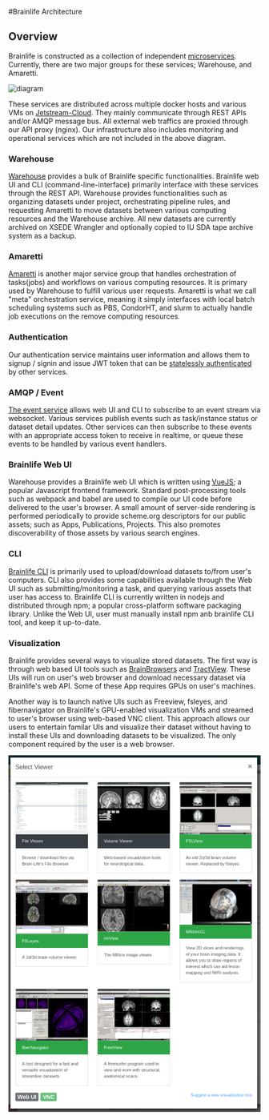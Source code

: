 #Brainlife Architecture

## Overview

Brainlife is constructed as a collection of independent [microservices](https://microservices.io/). Currently, there are two major groups for these services; Warehouse, and Amaretti. 

![diagram](https://docs.google.com/drawings/d/e/2PACX-1vSbxpvxhckYT5rUJReexZdbaL4xZpMDiebDP-yQAxrcy1VwKCAHYQQTWE8mMQ4lBgQg9qpcZcZmaEr1/pub?w=960&amp;h=551)

These services are distributed across multiple docker hosts and various VMs on [Jetstream-Cloud](https://jetstream-cloud.org/). They mainly communicate through REST APIs and/or AMQP message bus. All external web traffics are proxied through our API proxy (nginx). Our infrastructure also includes monitoring and operational services which are not included in the above diagram.

### Warehouse

[Warehouse](https://github.com/brain-life/warehouse) provides a bulk of Brainlife specific functionalities. Brainlife web UI and CLI (command-line-interface) primarily interface with these services through the REST API. Warehouse provides functionalities such as organizing datasets under project, orchestrating pipeline rules, and requesting Amaretti to move datasets between various computing resources and the Warehouse archive. All new datasets are currently archived on XSEDE Wrangler and optionally copied to IU SDA tape archive system as a backup.

### Amaretti

[Amaretti](https://brain-life.github.io/amaretti/) is another major service group that handles orchestration of tasks(jobs) and workflows on various computing resources. It is primary used by Warehouse to fulfill various user requests. Amaretti is what we call "meta" orchestration service, meaning it simply interfaces with local batch scheduling systems such as PBS, CondorHT, and slurm to actually handle job executions on the remove computing resources.

### Authentication

Our authentication service maintains user information and allows them to signup / signin and issue JWT token that can be [statelessly authenticated](https://www.jbspeakr.cc/purpose-jwt-stateless-authentication/) by other services.

### AMQP / Event

[The event service](https://github.com/soichih/event) allows web UI and CLI to subscribe to an event stream via websocket. Various services publish events such as task/instance status or dataset detail updates. Other services can then subscribe to these events with an appropriate access token to receive in realtime, or queue these events to be handled by various event handlers.

### Brainlife Web UI

Warehouse provides a Brainlife web UI which is written using [VueJS](https://vuejs.org/); a popular Javascript frontend framework. Standard post-processing tools such as webpack and babel are used to compile our UI code before delivered to the user's browser. A small amount of server-side rendering is performed periodically to provide scheme.org descriptors for our public assets; such as Apps, Publications, Projects. This also promotes discoverability of those assets by various search engines.

### CLI

[Brainlife CLI](https://github.com/brain-life/cli) is primarily used to upload/download datasets to/from user's computers. CLI also provides some capabilities available through the Web UI such as submitting/monitoring a task, and querying various assets that user has access to. Brainlife CLI is currently written in nodejs and distributed through npm; a popular cross-platform software packaging library. Unlike the Web UI, user must manually install npm anb brainlife CLI tool, and keep it up-to-date.

### Visualization

Brainlife provides several ways to visualize stored datasets. The first way is through web based UI tools such as [BrainBrowsers](https://brainbrowser.cbrain.mcgill.ca/) and [TractView](https://github.com/brain-life/ui-tractview). These UIs will run on user's web browser and download necessary dataset via Brainlife's web API. Some of these App requires GPUs on user's machines.

Another way is to launch native UIs such as Freeview, fsleyes, and fibernavigator on Brainlife's GPU-enabled visualization VMs and streamed to user's browser using web-based VNC client.  This approach allows our users to entertain familar UIs and visualize their dataset without having to install these UIs and downloading datasets to be visualized. The only component required by the user is a web browser. 

![viewers](/docs/img/viewers.png)
